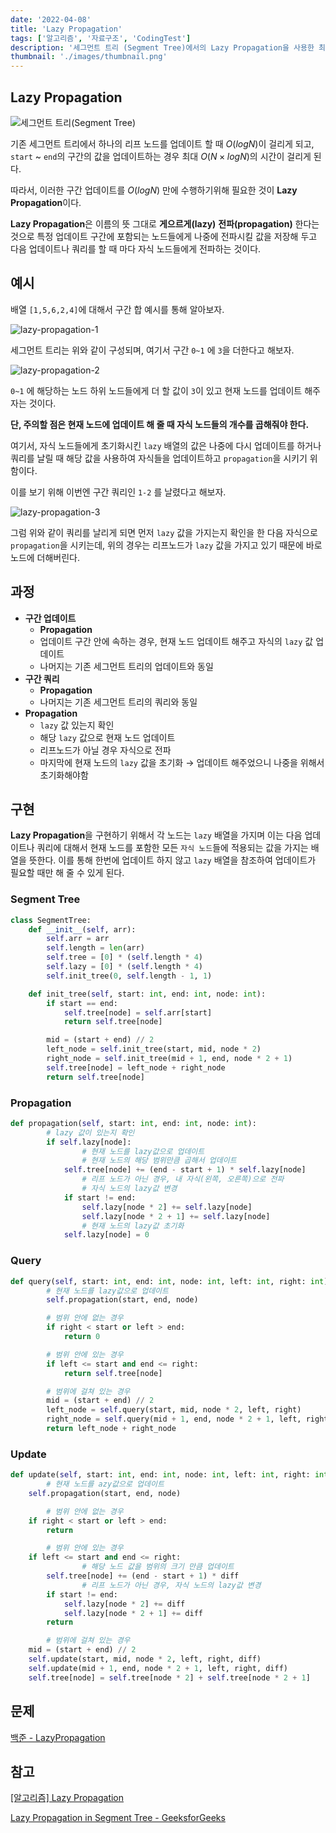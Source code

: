 ```yaml
---
date: '2022-04-08'
title: 'Lazy Propagation'
tags: ['알고리즘', '자료구조', 'CodingTest']
description: '세그먼트 트리 (Segment Tree)에서의 Lazy Propagation을 사용한 최적화하는 방법'
thumbnail: './images/thumbnail.png'
---
```


## Lazy Propagation

![세그먼트 트리(Segment Tree)](./images/segment-tree.png)

기존 세그먼트 트리에서 하나의 리프 노드를 업데이트 할 때 $O(logN)$이 걸리게 되고, `start` ~ `end`의 구간의 값을 업데이트하는 경우 최대 $O(N \times logN)$의 시간이 걸리게 된다.

따라서, 이러한 구간 업데이트를 $O(logN)$ 만에 수행하기위해 필요한 것이 **Lazy Propagation**이다.

**Lazy Propagation**은 이름의 뜻 그대로 **게으르게(lazy)** **전파(propagation)** 한다는 것으로 특정 업데이트 구간에 포함되는 노드들에게 나중에 전파시킬 값을 저장해 두고 다음 업데이트나 쿼리를 할 때 마다 자식 노드들에게 전파하는 것이다.

## 예시

배열 `[1,5,6,2,4]`에 대해서 구간 합 예시를 통해 알아보자.

![lazy-propagation-1](./images/lazy-propagation-1.png)

세그먼트 트리는 위와 같이 구성되며, 여기서 구간 `0~1` 에 `3`을 더한다고 해보자.

![lazy-propagation-2](./images/lazy-propagation-2.png)

`0~1` 에 해당하는 노드 하위 노드들에게 더 할 값이 `3`이 있고 현재 노드를 업데이트 해주자는 것이다.

**단, 주의할 점은 현재 노드에 업데이트 해 줄 때 자식 노드들의 개수를 곱해줘야 한다.**

여기서, 자식 노드들에게 초기화시킨 `lazy` 배열의 값은 나중에 다시 업데이트를 하거나 쿼리를 날릴 때 해당 값을 사용하여 자식들을 업데이트하고 `propagation`을 시키기 위함이다.

이를 보기 위해 이번엔 구간 쿼리인 `1-2` 를 날렸다고 해보자.

![lazy-propagation-3](./images/lazy-propagation-3.png)

그럼 위와 같이 쿼리를 날리게 되면 먼저 `lazy` 값을 가지는지 확인을 한 다음 자식으로 `propagation`을 시키는데, 위의 경우는 리프노드가 `lazy` 값을 가지고 있기 때문에 바로 노드에 더해버린다.

## 과정

- **구간 업데이트**
  - **Propagation**
  - 업데이트 구간 안에 속하는 경우, 현재 노드 업데이트 해주고 자식의 `lazy` 값 업데이트
  - 나머지는 기존 세그먼트 트리의 업데이트와 동일
- **구간 쿼리**
  - **Propagation**
  - 나머지는 기존 세그먼트 트리의 쿼리와 동일
- **Propagation**
  - `lazy` 값 있는지 확인
  - 해당 `lazy` 값으로 현재 노드 업데이트
  - 리프노드가 아닐 경우 자식으로 전파
  - 마지막에 현재 노드의 `lazy` 값을 초기화 → 업데이트 해주었으니 나중을 위해서 초기화해야함

## 구현

**Lazy Propagation**을 구현하기 위해서 각 노드는 `lazy` 배열을 가지며 이는 다음 업데이트나 쿼리에 대해서 현재 노드를 포함한 모든 `자식 노드`들에 적용되는 값을 가지는 배열을 뜻한다. 이를 통해 한번에 업데이트 하지 않고 `lazy` 배열을 참조하여 업데이트가 필요할 때만 해 줄 수 있게 된다.

### Segment Tree

```python
class SegmentTree:
    def __init__(self, arr):
        self.arr = arr
        self.length = len(arr)
        self.tree = [0] * (self.length * 4)
        self.lazy = [0] * (self.length * 4)
        self.init_tree(0, self.length - 1, 1)

    def init_tree(self, start: int, end: int, node: int):
        if start == end:
            self.tree[node] = self.arr[start]
            return self.tree[node]

        mid = (start + end) // 2
        left_node = self.init_tree(start, mid, node * 2)
        right_node = self.init_tree(mid + 1, end, node * 2 + 1)
        self.tree[node] = left_node + right_node
        return self.tree[node]
```

### Propagation

```python
def propagation(self, start: int, end: int, node: int):
		# lazy 값이 있는지 확인
		if self.lazy[node]:
				# 현재 노드를 lazy값으로 업데이트
				# 현재 노드의 해당 범위만큼 곱해서 업데이트
		    self.tree[node] += (end - start + 1) * self.lazy[node]
				# 리프 노드가 아닌 경우, 내 자식(왼쪽, 오른쪽)으로 전파
				# 자식 노드의 lazy값 변경
		    if start != end:
		        self.lazy[node * 2] += self.lazy[node]
		        self.lazy[node * 2 + 1] += self.lazy[node]
				# 현재 노드의 lazy값 초기화
		    self.lazy[node] = 0
```

### Query

```python
def query(self, start: int, end: int, node: int, left: int, right: int):
		# 현재 노드를 lazy값으로 업데이트
		self.propagation(start, end, node)

		# 범위 안에 없는 경우
		if right < start or left > end:
		    return 0

		# 범위 안에 있는 경우
		if left <= start and end <= right:
		    return self.tree[node]

		# 범위에 걸쳐 있는 경우
		mid = (start + end) // 2
		left_node = self.query(start, mid, node * 2, left, right)
		right_node = self.query(mid + 1, end, node * 2 + 1, left, right)
		return left_node + right_node
```

### Update

```python
def update(self, start: int, end: int, node: int, left: int, right: int, diff: int):
		# 현재 노드를 azy값으로 업데이트
    self.propagation(start, end, node)

		# 범위 안에 없는 경우
    if right < start or left > end:
        return

		# 범위 안에 있는 경우
    if left <= start and end <= right:
				# 해당 노드 값을 범위의 크기 만큼 업데이트
        self.tree[node] += (end - start + 1) * diff
				# 리프 노드가 아닌 경우, 자식 노드의 lazy값 변경
        if start != end:
            self.lazy[node * 2] += diff
            self.lazy[node * 2 + 1] += diff
        return

		# 범위에 걸쳐 있는 경우
    mid = (start + end) // 2
    self.update(start, mid, node * 2, left, right, diff)
    self.update(mid + 1, end, node * 2 + 1, left, right, diff)
    self.tree[node] = self.tree[node * 2] + self.tree[node * 2 + 1]
```

## 문제

[백준 - LazyPropagation](https://www.acmicpc.net/problemset?sort=ac_desc&algo=66)

## 참고

[[알고리즘] Lazy Propagation](https://baeharam.github.io/posts/algorithm/lazy-propagation/)

[Lazy Propagation in Segment Tree - GeeksforGeeks](https://www.geeksforgeeks.org/lazy-propagation-in-segment-tree/)
